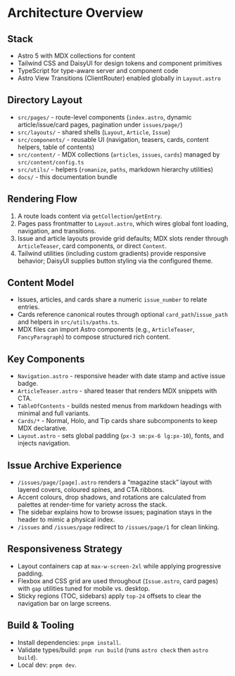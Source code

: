 # Architecture Overview

## Stack
- Astro 5 with MDX collections for content
- Tailwind CSS and DaisyUI for design tokens and component primitives
- TypeScript for type-aware server and component code
- Astro View Transitions (ClientRouter) enabled globally in `Layout.astro`

## Directory Layout
- `src/pages/` - route-level components (`index.astro`, dynamic article/issue/card pages, pagination under `issues/page/`)
- `src/layouts/` - shared shells (`Layout`, `Article`, `Issue`)
- `src/components/` - reusable UI (navigation, teasers, cards, content helpers, table of contents)
- `src/content/` - MDX collections (`articles`, `issues`, `cards`) managed by `src/content/config.ts`
- `src/utils/` - helpers (`romanize`, `paths`, markdown hierarchy utilities)
- `docs/` - this documentation bundle

## Rendering Flow
1. A route loads content via `getCollection`/`getEntry`.
2. Pages pass frontmatter to `Layout.astro`, which wires global font loading, navigation, and transitions.
3. Issue and article layouts provide grid defaults; MDX slots render through `ArticleTeaser`, card components, or direct `Content`.
4. Tailwind utilities (including custom gradients) provide responsive behavior; DaisyUI supplies button styling via the configured theme.

## Content Model
- Issues, articles, and cards share a numeric `issue_number` to relate entries.
- Cards reference canonical routes through optional `card_path`/`issue_path` and helpers in `src/utils/paths.ts`.
- MDX files can import Astro components (e.g., `ArticleTeaser`, `FancyParagraph`) to compose structured rich content.

## Key Components
- `Navigation.astro` - responsive header with date stamp and active issue badge.
- `ArticleTeaser.astro` - shared teaser that renders MDX snippets with CTA.
- `TableOfContents` - builds nested menus from markdown headings with minimal and full variants.
- `Cards/*` - Normal, Holo, and Tip cards share subcomponents to keep MDX declarative.
- `Layout.astro` - sets global padding (`px-3 sm:px-6 lg:px-10`), fonts, and injects navigation.

## Issue Archive Experience
- `/issues/page/[page].astro` renders a “magazine stack” layout with layered covers, coloured spines, and CTA ribbons.
- Accent colours, drop shadows, and rotations are calculated from palettes at render-time for variety across the stack.
- The sidebar explains how to browse issues; pagination stays in the header to mimic a physical index.
- `/issues` and `/issues/page` redirect to `/issues/page/1` for clean linking.

## Responsiveness Strategy
- Layout containers cap at `max-w-screen-2xl` while applying progressive padding.
- Flexbox and CSS grid are used throughout (`Issue.astro`, card pages) with `gap` utilities tuned for mobile vs. desktop.
- Sticky regions (TOC, sidebars) apply `top-24` offsets to clear the navigation bar on large screens.

## Build & Tooling
- Install dependencies: `pnpm install`.
- Validate types/build: `pnpm run build` (runs `astro check` then `astro build`).
- Local dev: `pnpm dev`.
